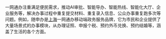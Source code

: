 一网通办注重满足便民需求，推动AI审批、智能导办、智能热线、智能化大厅、企业服务等，解决办事过程中重复提交材料、重复录入信息、公众办事重复跑多次等问题。例如，随申办是[上海](https://zhida.zhihu.com/search?content_id=568165015&content_type=Answer&match_order=1&q=%E4%B8%8A%E6%B5%B7&zhida_source=entity)一网通办移动端政务服务品牌，它为市民和企业提供了大量场景式的办事模块，从办理证照、申报个税、预约外币兑换、预约结婚等，涵盖了生活的各个方面。